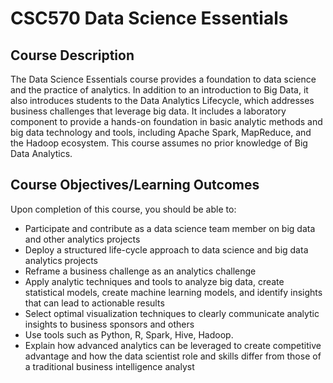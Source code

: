 # CSC570 Data Science Essentials
## Course Description
The Data Science Essentials course provides a foundation to data science and the practice of analytics. In addition to an introduction to Big Data, it also introduces students to the Data Analytics Lifecycle, which addresses business challenges that leverage big data. It includes a laboratory component to provide a hands-on foundation in basic analytic methods and big data technology and tools, including Apache Spark, MapReduce, and the Hadoop ecosystem. This course assumes no prior knowledge of Big Data Analytics.

## Course Objectives/Learning Outcomes
Upon completion of this course, you should be able to:
* Participate and contribute as a data science team member on big data and other analytics projects
* Deploy a structured life-cycle approach to data science and big data analytics projects
* Reframe a business challenge as an analytics challenge
* Apply analytic techniques and tools to analyze big data, create statistical models, create machine learning models, and identify insights that can lead to actionable results
* Select optimal visualization techniques to clearly communicate analytic insights to business sponsors and others
* Use tools such as Python, R, Spark, Hive, Hadoop.
* Explain how advanced analytics can be leveraged to create competitive advantage and how the data scientist role and skills differ from those of a traditional business intelligence analyst
